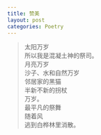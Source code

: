 ```yaml
---
title: 赞美
layout: post
categories: Poetry
---
```

> 太阳万岁<br>所以我是混凝土神的祭司。<br>月亮万岁<br>沙子、水和自然万岁<br>邻居家的黑猫<br>半新不新的拐杖<br>万岁。<br>最平凡的祭舞<br>	随着风<br>逃到白桦林里消散。